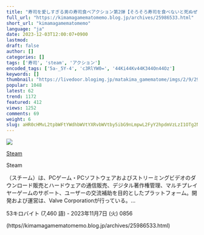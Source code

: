 ```yaml
---
title: "寿司を愛しすぎる男の寿司食べアクション第2弾【そろそろ寿司を食べないと死ぬぜ！ユニバース】Steam向けに12"
full_url: "https://kimamagamematomemo.blog.jp/archives/25986533.html"
short_url: "kimamagamematomemo"
language: "ja"
date: 2023-12-03T12:00:07+0900
lastmod: 
draft: false
author: []
categories: []
tags: ['寿司', 'steam', 'アクション']
encoded_tags: ['5a-_5Y-4', 'c3RlYW0=', '44Ki44Kv44K344On44Oz']
keywords: []
thumbnail: "https://livedoor.blogimg.jp/matakima_gamematome/imgs/2/9/2979e1ce-s.jpg"
popular: 1048
latest: 62
trend: 1172
featured: 412
views: 1252
comments: 69
weight: 6
slug: aHR0cHMvL2tpbWFtYWdhbWVtYXRvbWVtby5ibG9nLmpwL2FyY2hpdmVzLzI1OTg2NTMzLmh0bWw=
---
```


![](https://livedoor.blogimg.jp/matakima_gamematome/imgs/2/9/2979e1ce-s.jpg)

<div><a target='_blank' href='https//ja.wikipedia.org/wiki/Steam' title='Steam'><p>Steam</p></a> <p class='searchresult'><p>Steam</p>（スチーム）は、PCゲーム・PCソフトウェアおよびストリーミングビデオのダウンロード販売とハードウェアの通信販売、デジタル著作権管理、マルチプレイヤーゲームのサポート、ユーザーの交流補助を目的としたプラットフォーム。開発および運営は、Valve Corporationが行っている。…</p> <p class='mw-search-result-data'>53キロバイト (7,460 語) - 2023年11月7日 (火) 0856</p></div>

(https//kimamagamematomemo.blog.jp/archives/25986533.html)

